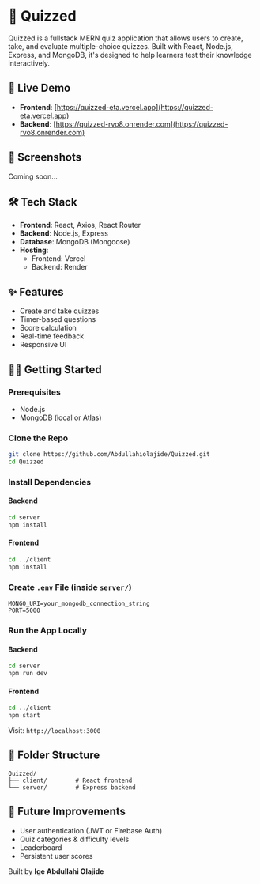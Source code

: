 # 🧠 Quizzed

Quizzed is a fullstack MERN quiz application that allows users to create, take, and evaluate multiple-choice quizzes. Built with React, Node.js, Express, and MongoDB, it's designed to help learners test their knowledge interactively.

## 🚀 Live Demo

- **Frontend**: [https://quizzed-eta.vercel.app](https://quizzed-eta.vercel.app)
- **Backend**: [https://quizzed-rvo8.onrender.com](https://quizzed-rvo8.onrender.com)

## 📸 Screenshots

Coming soon...

## 🛠 Tech Stack

- **Frontend**: React, Axios, React Router
- **Backend**: Node.js, Express
- **Database**: MongoDB (Mongoose)
- **Hosting**:
  - Frontend: Vercel
  - Backend: Render

## ✨ Features

- Create and take quizzes
- Timer-based questions
- Score calculation
- Real-time feedback
- Responsive UI

## 🧑‍💻 Getting Started

### Prerequisites

- Node.js
- MongoDB (local or Atlas)

### Clone the Repo

```bash
git clone https://github.com/Abdullahiolajide/Quizzed.git
cd Quizzed
````

### Install Dependencies

#### Backend

```bash
cd server
npm install
```

#### Frontend

```bash
cd ../client
npm install
```

### Create `.env` File (inside `server/`)

```env
MONGO_URI=your_mongodb_connection_string
PORT=5000
```

### Run the App Locally

#### Backend

```bash
cd server
npm run dev
```

#### Frontend

```bash
cd ../client
npm start
```

Visit: `http://localhost:3000`

## 📁 Folder Structure

```
Quizzed/
├── client/        # React frontend
└── server/        # Express backend
```

## 📌 Future Improvements

* User authentication (JWT or Firebase Auth)
* Quiz categories & difficulty levels
* Leaderboard
* Persistent user scores

Built by **Ige Abdullahi Olajide**


